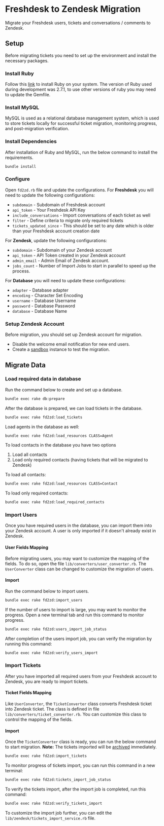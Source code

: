 # Freshdesk to Zendesk Migration
Migrate your Freshdesk users, tickets and conversations / comments to Zendesk.
## Setup
Before migrating tickets you need to set up the environment and install the necessary packages.
### Install Ruby
Follow this [link](https://rubyreferences.github.io/rubyref/intro/installation.html) to install Ruby on your system. The version of Ruby used during development was 2.7.1, to use other versions of ruby you may need to update the Gemfile.
### Install MySQL
MySQL is used as a relational database management system, which is used to store tickets locally for successful ticket migration, monitoring progress, and post-migration verification.
### Install Dependencies
After installation of Ruby and MySQL, run the below command to install the requirements.
```sh
bundle install
```
### Configure
Open `fd2zd.rb` file and update the configurations. For **Freshdesk** you will need to update the following configurations:
- `subdomain` - Subdomain of Freshdesk account
- `api_token` - Your Freshdesk API Key
- `include_conversations` - Import conversations of each ticket as well
- `filter` - Define criteria to migrate only required tickets
- `tickets_updated_since` - This should be set to any date which is older than your Freshdesk account creation date

For **Zendesk**, update the following configurations:
- `subdomain` - Subdomain of your Zendesk account
- `api_token` - API Token created in your Zendesk account
- `admin_email` - Admin Email of Zendesk account.
- `jobs_count` - Number of Import Jobs to start in parallel to speed up the process.

For **Database** you will need to update these configurations:
- `adapter` - Database adapter
- `encoding` - Character Set Encoding
- `username` - Database Username
- `password` - Database Password
- `database` - Database Name

### Setup Zendesk Account
Before migration, you should set up Zendesk account for migration.
- Disable the welcome email notification for new end users.
- Create a [sandbox](https://support.zendesk.com/hc/en-us/articles/203661826-Testing-changes-in-your-standard-sandbox) instance to test the migration.

## Migrate Data
### Load required data in database
Run the command below to create and set up a database.
```sh
bundle exec rake db:prepare
```
After the database is prepared, we can load tickets in the database.
```sh
bundle exec rake fd2zd:load_tickets
```
Load agents in the database as well:
```sh
bundle exec rake fd2zd:load_resources CLASS=Agent
```
To load contacts in the database you have two options
1. Load all contacts
2. Load only required contacts (having tickets that will be migrated to Zendesk)

To load all contacts:
```sh
bundle exec rake fd2zd:load_resources CLASS=Contact
```
To load only required contacts:
```sh
bundle exec rake fd2zd:load_required_contacts
```
### Import Users
Once you have required users in the database, you can import them into your Zendesk account. A user is only imported if it doesn't already exist in Zendesk.
#### User Fields Mapping
Before migrating users, you may want to customize the mapping of the fields. To do so, open the file `lib/converters/user_converter.rb`. The `UserConverter` class can be changed to customize the migration of users.

#### Import
Run the command below to import users.
```sh
bundle exec rake fd2zd:import_users
```
If the number of users to import is large, you may want to monitor the progress. Open a new terminal tab and run this command to monitor progress.
```sh
bundle exec rake fd2zd:users_import_job_status
```
After completion of the users import job, you can verify the migration by running this command:
```sh
bundle exec rake fd2zd:verify_users_import
```
### Import Tickets
After you have imported all required users from your Freshdesk account to Zendesk, you are ready to import tickets.

#### Ticket Fields Mapping
Like `UserConverter`, the `TicketConverter` class converts Freshdesk ticket into Zendesk ticket. The class is defined in file `lib/converters/ticket_converter.rb`. You can customize this class to control the mapping of the fields.

#### Import
Once the `TicketConverter` class is ready, you can run the below command to start migration.
**Note:** The tickets imported will be [archived](https://support.zendesk.com/hc/en-us/articles/203657756-About-ticket-archiving) immediately.
```sh
bundle exec rake fd2zd:import_tickets
```
To monitor progress of tickets import, you can run this command in a new terminal:
```sh
bundle exec rake fd2zd:tickets_import_job_status
```
To verify the tickets import, after the import job is completed, run this command:
```sh
bundle exec rake fd2zd:verify_tickets_import
```

To customize the import job further, you can edit the `lib/zendesk/tickets_import_service.rb` file.
